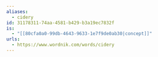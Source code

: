 ```yaml
---
aliases:
  - cidery
id: 31178311-74aa-4581-b429-b3a19ec7832f
is:
  - "[[80cfa0a0-99db-4643-9633-1e7f9de0ab30|concept]]"
urls:
  - https://www.wordnik.com/words/cidery
---
```

